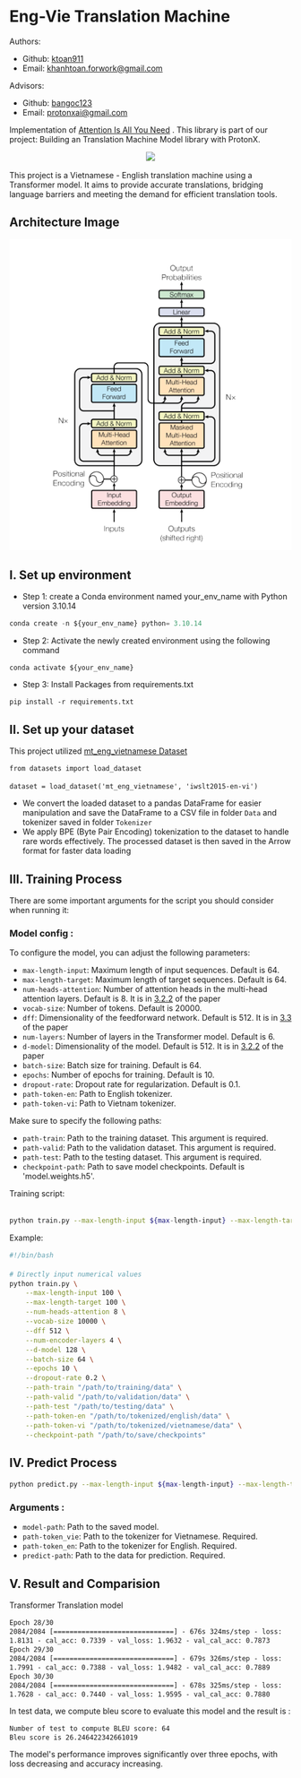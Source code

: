 # Eng-Vie Translation Machine
Authors:
- Github: [ktoan911](https://github.com/ktoan911) 
- Email: khanhtoan.forwork@gmail.com 

Advisors:
- Github: [bangoc123](https://github.com/bangoc123) 
- Email: protonxai@gmail.com



Implementation of [Attention Is All You Need](https://arxiv.org/pdf/1706.03762.pdf) . This
library is part of our project: Building an Translation Machine Model library with ProtonX.

<p align="center">
    <img src='https://storage.googleapis.com/protonx-cloud-storage/transformer/protonx-transf.png' width=200 class="center">
</p>

This project is a Vietnamese - English translation machine using a Transformer model. It aims to provide accurate translations, bridging language barriers and meeting the demand for efficient translation tools.

## Architecture Image 

![image](assets/model_architect.png)


## I.  Set up environment
- Step 1: create a Conda environment named your_env_name with Python version  3.10.14

```python
conda create -n ${your_env_name} python= 3.10.14
```

- Step 2: Activate the newly created environment using the following command
```
conda activate ${your_env_name}
```

- Step 3: Install Packages from requirements.txt

```
pip install -r requirements.txt
``` 

## II.  Set up your dataset

This project utilized [mt_eng_vietnamese Dataset](https://huggingface.co/datasets/mt_eng_vietnamese/viewer/iwslt2015-en-vi/train?p=1)
```
from datasets import load_dataset

dataset = load_dataset('mt_eng_vietnamese', 'iwslt2015-en-vi')
```
- We convert the loaded dataset to a pandas DataFrame for easier manipulation and save the DataFrame to a CSV file in folder `Data` and tokenizer saved in folder `Tokenizer`
- We apply BPE (Byte Pair Encoding) tokenization to the dataset to handle rare words effectively. The processed dataset is then saved in the Arrow format for faster data loading


## III. Training Process

There are some important arguments for the script you should consider when running it:

### Model config : 
To configure the model, you can adjust the following parameters:

- `max-length-input`: Maximum length of input sequences. Default is 64.
- `max-length-target`: Maximum length of target sequences. Default is 64.
- `num-heads-attention`: Number of attention heads in the multi-head attention layers. Default is 8. It is in [3.2.2](https://arxiv.org/pdf/1706.03762.pdf) of the paper
- `vocab-size`: Number of tokens. Default is 20000.
- `dff`: Dimensionality of the feedforward network. Default is 512. It is in [3.3](https://arxiv.org/pdf/1706.03762.pdf) of the paper
- `num-layers`: Number of layers in the Transformer model. Default is 6.
- `d-model`: Dimensionality of the model. Default is 512. It is in [3.2.2](https://arxiv.org/pdf/1706.03762.pdf) of the paper
- `batch-size`: Batch size for training. Default is 64.
- `epochs`: Number of epochs for training. Default is 10.
- `dropout-rate`: Dropout rate for regularization. Default is 0.1.
- `path-token-en`: Path to English tokenizer.
- `path-token-vi`: Path to Vietnam tokenizer.

Make sure to specify the following paths: 
- `path-train`: Path to the training dataset. This argument is required.
- `path-valid`: Path to the validation dataset. This argument is required.
- `path-test`: Path to the testing dataset. This argument is required.
- `checkpoint-path`: Path to save model checkpoints. Default is 'model.weights.h5'.

Training script:


```bash

python train.py --max-length-input ${max-length-input} --max-length-target ${max-length-target} --num-heads-attention ${num-heads-attention} --vocab-size ${vocab-size} --dff ${dff} --num-encoder-layers ${num-encoder-layers} --d-model ${d-model} --batch-size ${batch-size} --epochs ${epochs} --dropout-rate ${dropout-rate} --path-train ${path-train} --path-valid ${path-valid} --path-test ${path-test} --path-token-en ${path-token-en} --path-token-vi ${path-token-vi} --checkpoint-path ${checkpoint-path}

```

Example: 
```bash
#!/bin/bash

# Directly input numerical values
python train.py \
    --max-length-input 100 \
    --max-length-target 100 \
    --num-heads-attention 8 \
    --vocab-size 10000 \
    --dff 512 \
    --num-encoder-layers 4 \
    --d-model 128 \
    --batch-size 64 \
    --epochs 10 \
    --dropout-rate 0.2 \
    --path-train "/path/to/training/data" \
    --path-valid "/path/to/validation/data" \
    --path-test "/path/to/testing/data" \
    --path-token-en "/path/to/tokenized/english/data" \
    --path-token-vi "/path/to/tokenized/vietnamese/data" \
    --checkpoint-path "/path/to/save/checkpoints"

```




## IV. Predict Process

```bash
python predict.py --max-length-input ${max-length-input} --max-length-target ${max-length-target} --num-heads-attention ${num-heads-attention} --vocab-size ${vocab-size} --dff ${dff} --num-encoder-layers ${num-encoder-layers} --d-model ${d-model} --batch-size ${batch-size} --epochs ${epochs} --dropout-rate ${dropout-rate} --model-path ${model_checkpoint} --path-token-vi ${path_to_vietnamese_tokenizer} --path-token-en ${path_to_english_tokenizer} --predict-path ${path_to_prediction_data}
```

### Arguments :
  - `model-path`: Path to the saved model.
  - `path-token_vie`: Path to the tokenizer for Vietnamese. Required.
  - `path-token_en`: Path to the tokenizer for English. Required.
  - `predict-path`: Path to the data for prediction. Required.

## V. Result and Comparision

Transformer Translation model
```
Epoch 28/30
2084/2084 [==============================] - 676s 324ms/step - loss: 1.8131 - cal_acc: 0.7339 - val_loss: 1.9632 - val_cal_acc: 0.7873
Epoch 29/30
2084/2084 [==============================] - 679s 326ms/step - loss: 1.7991 - cal_acc: 0.7388 - val_loss: 1.9482 - val_cal_acc: 0.7889
Epoch 30/30
2084/2084 [==============================] - 678s 325ms/step - loss: 1.7628 - cal_acc: 0.7440 - val_loss: 1.9595 - val_cal_acc: 0.7880
```

In test data, we compute bleu score to evaluate this model and the result is :
```
Number of test to compute BLEU score: 64
Bleu score is 26.246422342661019
```

The model's performance improves significantly over three epochs, with loss decreasing and accuracy increasing. 





